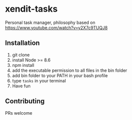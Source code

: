 # xendit-tasks

Personal task manager, philosophy based on https://www.youtube.com/watch?v=y2X7c9TUQJ8

## Installation

1. git clone
2. install Node >= 8.6
3. npm install
4. add the executable permission to all files in the bin folder
5. add bin folder to your PATH in your bash profile
6. type `tasks` in your terminal
7. Have fun

## Contributing

PRs welcome
